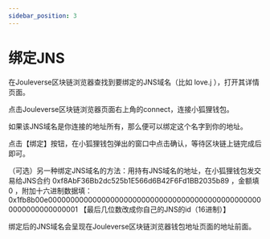 ```yaml
---
sidebar_position: 3
---
```


# 绑定JNS

在Jouleverse区块链浏览器查找到要绑定的JNS域名（比如 love.j ），打开其详情页面。

点击Jouleverse区块链浏览器页面右上角的connect，连接小狐狸钱包。

如果该JNS域名是你连接的地址所有，那么便可以绑定这个名字到你的地址。

点击【绑定】按钮，在小狐狸钱包弹出的窗口中点击确认，等待区块链上链完成后即可。

（可选）另一种绑定JNS域名的方法：用持有JNS域名的地址，在小狐狸钱包发交易给JNS合约 0xf8AbF36Bb2dc525b1E566d6B42F6Fd1BB2035b89 ，金额填 0 ，附加十六进制数据填：
0x1fb8b00e0000000000000000000000000000000000000000000000000000000000000001 【最后几位数改成你自己的JNS的id（16进制）】

绑定后的JNS域名会呈现在Jouleverse区块链浏览器钱包地址页面的地址前面。

